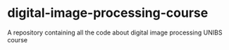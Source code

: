 # digital-image-processing-course
A repository containing all the code about digital image processing UNIBS course
